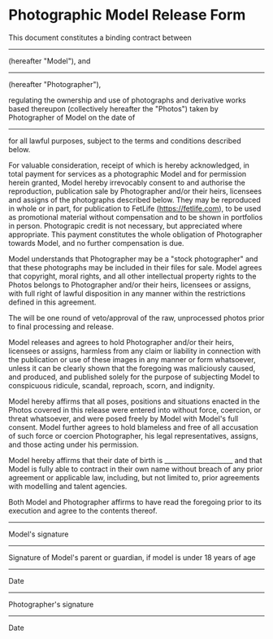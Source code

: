 # Photographic Model Release Form

This document constitutes a binding contract between
_________________________________
(hereafter "Model"), and
_________________________________
(hereafter "Photographer"),

regulating the ownership and use of photographs and derivative works based thereupon (collectively hereafter the "Photos") taken by Photographer of Model on the date of
_________________________________
for all lawful purposes, subject to the terms and conditions described below.

For valuable consideration, receipt of which is hereby acknowledged, in total payment for services as a photographic Model and for permission herein granted, Model hereby irrevocably consent to and authorise the reproduction, publication sale by Photographer and/or their heirs, licensees and assigns of the photographs described below. They may be reproduced in whole or in part, for publication to FetLife (https://fetlife.com), to be used as promotional material without compensation and to be shown in portfolios in person. Photograpic credit is not necessary, but appreciated where appropriate. This payment constitutes the whole obligation of Photographer towards Model, and no further compensation is due.

Model understands that Photographer may be a "stock photographer" and that these photographs may be included in their files for sale. Model agrees that copyright, moral rights, and all other intellectual property rights to the Photos belongs to Photographer and/or their heirs, licensees or assigns, with full right of lawful disposition in any manner within the restrictions defined in this agreement.

The will be one round of veto/approval of the raw, unprocessed photos prior to final processing and release.

Model releases and agrees to hold Photographer and/or their heirs, licensees or assigns, harmless from any claim or liability in connection with the publication or use of these images in any manner or form whatsoever, unless it can be clearly shown that the foregoing was maliciously caused, and produced, and published solely for the purpose of subjecting Model to conspicuous ridicule, scandal, reproach, scorn, and indignity.

Model hereby affirms that all poses, positions and situations enacted in the Photos covered in this release were entered into without force, coercion, or threat whatsoever, and were posed freely by Model with Model's full consent. Model further agrees to hold blameless and free of all accusation of such force or coercion Photographer, his legal representatives, assigns, and those acting under his permission.

Model hereby affirms that their date of birth is _____________________ and that Model is fully able to contract in their own name without breach of any prior agreement or applicable law, including, but not limited to, prior agreements with modelling and talent agencies.

Both Model and Photographer affirms to have read the foregoing prior to its execution and agree to the contents thereof.


_________________________________
Model's signature

_________________________________
Signature of Model's parent or guardian,
if model is under 18 years of age

___________
Date

_________________________________
Photographer's signature

___________
Date


